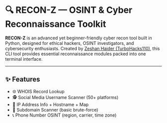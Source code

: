 # 🔍 RECON-Z — OSINT & Cyber Reconnaissance Toolkit

**RECON-Z** is an advanced yet beginner-friendly cyber recon tool built in Python, designed for ethical hackers, OSINT investigators, and cybersecurity enthusiasts. Created by [Zeshan Haider (TurboHacks110)](https://youtube.com/@turbohacks110), this CLI tool provides essential reconnaissance modules packed into one terminal interface.

---

## ✨ Features

- 🌐 WHOIS Record Lookup
- 🕵️ Social Media Username Scanner (50+ platforms)
- 📡 IP Address Info + Hostname + Map
- 🧬 Subdomain Scanner (basic brute-force)
- 📞 Phone Number OSINT (region, carrier, time zone)
